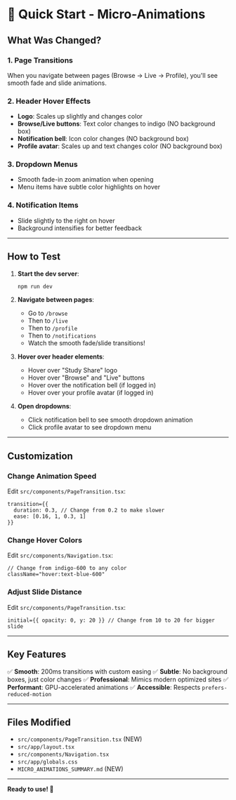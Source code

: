 # 🚀 Quick Start - Micro-Animations

## What Was Changed?

### 1. Page Transitions
When you navigate between pages (Browse → Live → Profile), you'll see smooth fade and slide animations.

### 2. Header Hover Effects
- **Logo**: Scales up slightly and changes color
- **Browse/Live buttons**: Text color changes to indigo (NO background box)
- **Notification bell**: Icon color changes (NO background box)
- **Profile avatar**: Scales up and text changes color (NO background box)

### 3. Dropdown Menus
- Smooth fade-in zoom animation when opening
- Menu items have subtle color highlights on hover

### 4. Notification Items
- Slide slightly to the right on hover
- Background intensifies for better feedback

---

## How to Test

1. **Start the dev server**:
   ```bash
   npm run dev
   ```

2. **Navigate between pages**:
   - Go to `/browse`
   - Then to `/live`
   - Then to `/profile`
   - Then to `/notifications`
   - Watch the smooth fade/slide transitions!

3. **Hover over header elements**:
   - Hover over "Study Share" logo
   - Hover over "Browse" and "Live" buttons
   - Hover over the notification bell (if logged in)
   - Hover over your profile avatar (if logged in)

4. **Open dropdowns**:
   - Click notification bell to see smooth dropdown animation
   - Click profile avatar to see dropdown menu

---

## Customization

### Change Animation Speed
Edit `src/components/PageTransition.tsx`:
```tsx
transition={{
  duration: 0.3, // Change from 0.2 to make slower
  ease: [0.16, 1, 0.3, 1]
}}
```

### Change Hover Colors
Edit `src/components/Navigation.tsx`:
```tsx
// Change from indigo-600 to any color
className="hover:text-blue-600"
```

### Adjust Slide Distance
Edit `src/components/PageTransition.tsx`:
```tsx
initial={{ opacity: 0, y: 20 }} // Change from 10 to 20 for bigger slide
```

---

## Key Features

✅ **Smooth**: 200ms transitions with custom easing
✅ **Subtle**: No background boxes, just color changes
✅ **Professional**: Mimics modern optimized sites
✅ **Performant**: GPU-accelerated animations
✅ **Accessible**: Respects `prefers-reduced-motion`

---

## Files Modified

- `src/components/PageTransition.tsx` (NEW)
- `src/app/layout.tsx`
- `src/components/Navigation.tsx`
- `src/app/globals.css`
- `MICRO_ANIMATIONS_SUMMARY.md` (NEW)

---

**Ready to use! 🎉**
